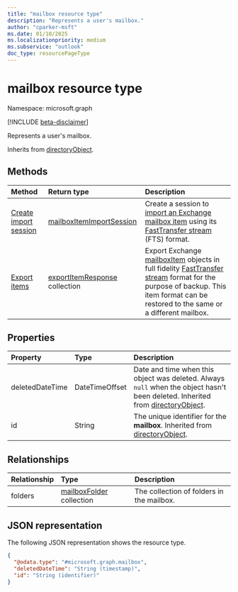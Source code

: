 ```yaml
---
title: "mailbox resource type"
description: "Represents a user's mailbox."
author: "cparker-msft"
ms.date: 01/10/2025
ms.localizationpriority: medium
ms.subservice: "outlook"
doc_type: resourcePageType
---
```


# mailbox resource type

Namespace: microsoft.graph

[!INCLUDE [beta-disclaimer](../../includes/beta-disclaimer.md)]

Represents a user's mailbox.

Inherits from [directoryObject](../resources/directoryobject.md).

## Methods
|Method|Return type|Description|
|:---|:---|:---|
|[Create import session](../api/mailbox-createimportsession.md)|[mailboxItemImportSession](../resources/mailboxitemimportsession.md)|Create a session to [import an Exchange mailbox item](/graph/import-exchange-mailbox-item) using its [FastTransfer stream](/openspecs/exchange_server_protocols/ms-oxcfxics/a2648823-0a98-43ee-98e8-590e4f7bcbbe) (FTS) format.|
|[Export items](../api/mailbox-exportitems.md)|[exportItemResponse](../resources/exportitemresponse.md) collection|Export Exchange [mailboxItem](../resources/mailboxitem.md) objects in full fidelity [FastTransfer stream](/openspecs/exchange_server_protocols/ms-oxcfxics/ed7d3455-9bdf-40eb-90bd-8dfe6164a250#gt_12daff0e-4241-4498-a93f-212795ab2450) format for the purpose of backup. This item format can be restored to the same or a different mailbox.|

## Properties
|Property|Type|Description|
|:---|:---|:---|
|deletedDateTime|DateTimeOffset|Date and time when this object was deleted. Always `null` when the object hasn't been deleted. Inherited from [directoryObject](../resources/directoryobject.md).|
|id|String|The unique identifier for the **mailbox**. Inherited from [directoryObject](../resources/directoryobject.md).|

## Relationships
|Relationship|Type|Description|
|:---|:---|:---|
|folders|[mailboxFolder](../resources/mailboxfolder.md) collection|The collection of folders in the mailbox.|

## JSON representation
The following JSON representation shows the resource type.
<!-- {
  "blockType": "resource",
  "keyProperty": "id",
  "@odata.type": "microsoft.graph.mailbox",
  "baseType": "microsoft.graph.directoryObject",
  "openType": false
}
-->
``` json
{
  "@odata.type": "#microsoft.graph.mailbox",
  "deletedDateTime": "String (timestamp)",
  "id": "String (identifier)"
}
```
